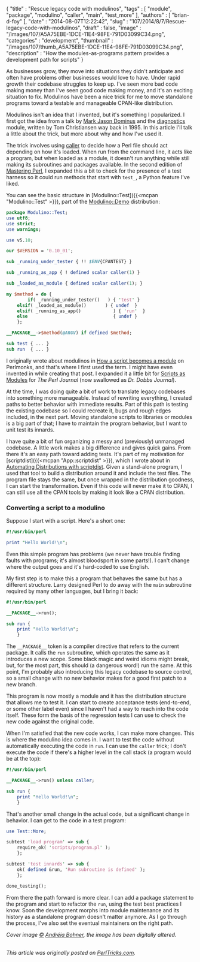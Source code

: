 {
   "title" : "Rescue legacy code with modulinos",
   "tags" : [
      "module",
      "package",
      "modulino",
      "caller",
      "main",
      "test_more"
   ],
   "authors" : [
      "brian-d-foy"
   ],
   "date" : "2014-08-07T12:22:42",
   "slug" : "107/2014/8/7/Rescue-legacy-code-with-modulinos",
   "draft" : false,
   "image" : "/images/107/A5A75EBE-1DCE-11E4-98FE-791D03099C34.png",
   "categories" : "development",
   "thumbnail" : "/images/107/thumb_A5A75EBE-1DCE-11E4-98FE-791D03099C34.png",
   "description" : "How the modules-as-programs pattern provides a development path for scripts"
}


As businesses grow, they move into situations they didn't anticipate and often have problems other businesses would love to have. Under rapid growth their codebase struggles to keep up. I've seen more bad code making money than I've seen good code making money, and it's an exciting situation to fix. Modulinos have been a nice trick for me to move standalone programs toward a testable and manageable CPAN-like distribution.

Modulinos isn't an idea that I invented, but it's something I popularized. I first got the idea from a talk by [Mark Jason Dominus](http://blog.plover.com) and the [diagnostics](https://github.com/Perl/perl5/blob/blead/lib/diagnostics.pm) module, written by Tom Christiansen way back in 1995. In this article I'll talk a little about the trick, but more about why and how I've used it.

The trick involves using [caller](http://perldoc.perl.org/functions/caller.html) to decide how a Perl file should act depending on how it's loaded. When run from the command line, it acts like a program, but when loaded as a module, it doesn't run anything while still making its subroutines and packages available. In the second edition of [Mastering Perl](http://www.masteringperl.org/), I expanded this a bit to check for the presence of a test harness so it could run methods that start with `test_`, a Python feature I've liked.

You can see the basic structure in [Modulino::Test]({{<mcpan "Modulino::Test" >}}), part of the [Modulino::Demo](https://metacpan.org/release/Modulino-Demo) distribution:

```perl
package Modulino::Test;
use utf8;
use strict;
use warnings;

use v5.10;

our $VERSION = '0.10_01';

sub _running_under_tester { !! $ENV{CPANTEST} }

sub _running_as_app { ! defined scalar caller(1) }

sub _loaded_as_module { defined scalar caller(1); }

my $method = do {
        if( _running_under_tester()   ) { 'test' }
    elsif( _loaded_as_module()       ) { undef  }
    elsif( _running_as_app()            ) { 'run'  }
    else                                { undef }
    };

__PACKAGE__->$method(@ARGV) if defined $method;

sub test { ... }
sub run  { ... }
```

I originally wrote about modulinos in [How a script becomes a module](http://www.perlmonks.org/index.pl?node_id=396759) on Perlmonks, and that's where I first used the term. I might have even invented in while creating that post. I expanded it a little bit for [Scripts as Modules](http://www.drdobbs.com/scripts-as-modules/184416165) for *The Perl Journal* (now swallowed as *Dr. Dobbs Journal*).

At the time, I was doing quite a bit of work to translate legacy codebases into something more manageable. Instead of rewriting everything, I created paths to better behavior with immediate results. Part of this path is testing the existing codebase so I could recreate it, bugs and rough edges included, in the next part. Moving standalone scripts to libraries or modules is a big part of that; I have to maintain the program behavior, but I want to unit test its innards.

I have quite a bit of fun organizing a messy and (previously) unmanaged codebase. A little work makes a big difference and gives quick gains. From there it's an easy path toward adding tests. It's part of my motivation for [scriptdist]({{<mcpan "App::scriptdist" >}}), which I wrote about in [Automating Distributions with scriptdist](http://www.drdobbs.com/web-development/automating-distributions-with-scriptdist/184416112). Given a stand-alone program, I used that tool to build a distribution around it and include the test files. The program file stays the same, but once wrapped in the distribution goodness, I can start the transformation. Even if this code will never make it to CPAN, I can still use all the CPAN tools by making it look like a CPAN distribution.

### Converting a script to a modulino

Suppose I start with a script. Here's a short one:

```perl
#!/usr/bin/perl

print "Hello World!\n";
```

Even this simple program has problems (we never have trouble finding faults with programs; it's almost bloodsport in some parts!). I can't change where the output goes and it's hard-coded to use English.

My first step is to make this a program that behaves the same but has a different structure. Larry designed Perl to do away with the `main` subroutine required by many other languages, but I bring it back:

```perl
#!/usr/bin/perl

__PACKAGE__->run();

sub run {
    print "Hello World!\n";
    }
```

The `__PACKAGE__` token is a compiler directive that refers to the current package. It calls the `run` subroutine, which operates the same as it introduces a new scope. Some black magic and weird idioms might break, but, for the most part, this should (a dangerous word!) run the same. At this point, I'm probably also introducing this legacy codebase to source control, so a small change with no new behavior makes for a good first patch to a new branch.

This program is now mostly a module and it has the distribution structure that allows me to test it. I can start to create acceptance tests (end-to-end, or some other label even) since I haven't had a way to reach into the code itself. These form the basis of the regression tests I can use to check the new code against the original code.

When I'm satisfied that the new code works, I can make more changes. This is where the modulino idea comes in. I want to test the code without automatically executing the code in `run`. I can use the `caller` trick; I don't execute the code if there's a higher level in the call stack (a program would be at the top):

```perl
#!/usr/bin/perl

__PACKAGE__->run() unless caller;

sub run {
    print "Hello World!\n";
    }
```

That's another small change in the actual code, but a significant change in behavior. I can get to the code in a test program:

```perl
use Test::More;

subtest 'load program' => sub {
    require_ok( 'scripts/program.pl' );
    };

subtest 'test innards' => sub {
    ok( defined &run, 'Run subroutine is defined' );
    };

done_testing();
```

From there the path forward is more clear. I can add a package statement to the program and start to refactor the `run`, using the test best practices I know. Soon the development morphs into module maintenance and its history as a standalone program doesn't matter anymore. As I go through the process, I've also set the eventual maintainers on the right path.

*Cover image [©](https://creativecommons.org/licenses/by/4.0/) [Andréia Bohner](https://www.flickr.com/photos/deia/321829326/in/photolist-ursDu-71wk9y-nYpsHQ-e3P2i9-e1TW4-32LHXt-e4bYT8-e4bYNV-e4hB2m-e4hB5Y-69pxDc-7YWXJX-cwAfvs-e1TUY-4zkBG7-dcyLpA-aj8HAk-ajbu5L-ajbuh7-94j7Df-94jsgo-d9QS9u-dcyJAE-dcyHcT-bavZfB-2nPfVE-52nPvi-RBuWd-4tpcsD-55P2hs-4WaC4T-7w6TC-9FUUPM-94jwv1-8ohTWP-94g9Ep-6ijaiB-94jpgQ-94jcQd-94gcw8-94jveU-94jy93-94g6v8-94j9nu-94jmud-dh1bAe-dcyJoM-dcyJNK-duC43R-dcyK6z), the image has been digitally altered.*

\
*This article was originally posted on [PerlTricks.com](http://perltricks.com).*
